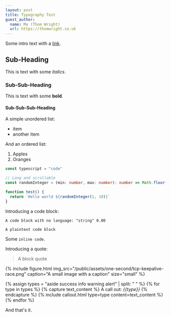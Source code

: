 ```yaml
---
layout: post
title: Typography Test
guest_author:
  name: Me (Thom Wright)
  url: https://thomwright.co.uk
---
```


Some intro text with a [link](https://google.com).

## Sub-Heading

This is text with some *italics*.

### Sub-Sub-Heading

This is text with some **bold**.

#### Sub-Sub-Sub-Heading

A simple unordered list:

- item
- another item

And an ordered list:

1. Apples
2. Oranges

```typescript
const typescript = "code"

// Long and scrollable
const randomInteger = (min: number, max: number): number => Math.floor(Math.random() * (max - min + 1)) + min;

function test() {
  return `Hello world ${randomInteger(1, 10)}`
}
```

Introducing a code block:

<!-- markdownlint-disable-next-line MD040 -->
```
A code block with no language: "string" 0.00
```

```plaintext
A plaintext code block
```

Some `inline code`.

Introducing a quote:

> A block quote

{% include figure.html
  img_src="/public/assets/one-second/tcp-keepalive-race.png"
  caption="A small image with a caption"
  size="small"
%}

{% assign types = "aside success info warning alert" | split: " " %}
{% for type in types %}
  {% capture text_content %}
  A call out: *{{type}}*
  {% endcapture %}
  {% include callout.html
    type=type
    content=text_content
  %}
{% endfor %}

And that's it.
